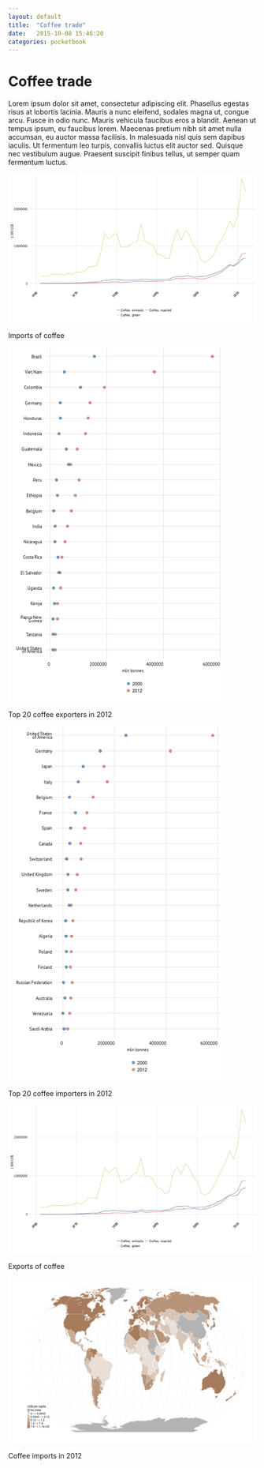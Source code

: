 ```yaml
---
layout: default
title:  "Coffee trade"
date:   2015-10-08 15:46:20
categories: pocketbook
---
```








<h1> Coffee trade </h1> 
<p> Lorem ipsum dolor sit amet, consectetur adipiscing elit. Phasellus egestas risus at lobortis lacinia. Mauris a nunc eleifend, sodales magna ut, congue arcu. Fusce in odio nunc. Mauris vehicula faucibus eros a blandit. Aenean ut tempus ipsum, eu faucibus lorem. Maecenas pretium nibh sit amet nulla accumsan, eu auctor massa facilisis. In malesuada nisl quis sem dapibus iaculis. Ut fermentum leo turpis, convallis luctus elit auctor sed. Quisque nec vestibulum augue. Praesent suscipit finibus tellus, ut semper quam fermentum luctus. </p> 






![plot of chunk P6coffeetradeTOPRIGHT](figure/P6coffeetradeTOPRIGHT-1.png) </br> <p class='caption'>Imports of coffee</p>


![plot of chunk P6coffeetradeLEFT](figure/P6coffeetradeLEFT-1.png) </br> <p class='caption'>Top 20 coffee exporters in 2012</p>

![plot of chunk P6coffeetradeRIGHT](figure/P6coffeetradeRIGHT-1.png) </br> <p class='caption'>Top 20 coffee importers in 2012</p>


![plot of chunk P6coffeetradeBOTTOM](figure/P6coffeetradeBOTTOM-1.png) </br> <p class='caption'>Exports of coffee</p>


![plot of chunk P6coffeetradeMAP](figure/P6coffeetradeMAP-1.png) </br> <p class='caption'>Coffee imports in 2012</p>
